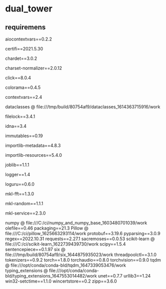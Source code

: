 # dual_tower
## requiremens
aiocontextvars==0.2.2

certifi==2021.5.30

chardet==3.0.2

charset-normalizer==2.0.12

click==8.0.4

colorama==0.4.5

contextvars==2.4

dataclasses @ file:///tmp/build/80754af9/dataclasses_1614363715916/work

filelock==3.4.1

idna==3.4

immutables==0.19

importlib-metadata==4.8.3

importlib-resources==5.4.0

joblib==1.1.1

logger==1.4

loguru==0.6.0

mkl-fft==1.3.0

mkl-random==1.1.1

mkl-service==2.3.0

numpy @ file:///C:/ci/numpy_and_numpy_base_1603480701039/work
olefile==0.46
packaging==21.3
Pillow @ file:///C:/ci/pillow_1625663293114/work
protobuf==3.19.6
pyparsing==3.0.9
regex==2022.10.31
requests==2.27.1
sacremoses==0.0.53
scikit-learn @ file:///C:/ci/scikit-learn_1622739439730/work
scipy==1.5.4
sentencepiece==0.1.97
six @ file:///tmp/build/80754af9/six_1644875935023/work
threadpoolctl==3.1.0
tokenizers==0.9.2
torch==1.8.0
torchaudio==0.8.0
torchvision==0.9.0
tqdm @ file:///opt/conda/conda-bld/tqdm_1647339053476/work
typing_extensions @ file:///opt/conda/conda-bld/typing_extensions_1647553014482/work
unet==0.7.7
urllib3==1.24
win32-setctime==1.1.0
wincertstore==0.2
zipp==3.6.0
